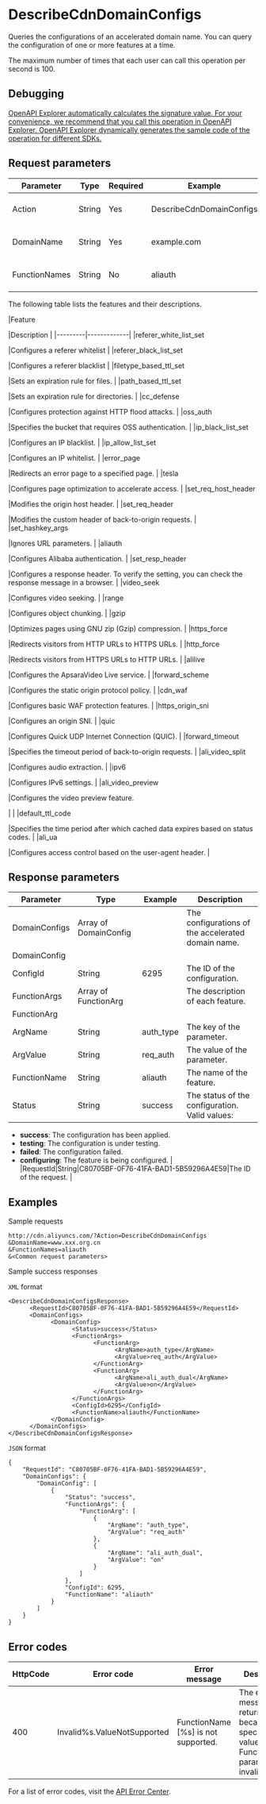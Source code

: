# DescribeCdnDomainConfigs

Queries the configurations of an accelerated domain name. You can query the configuration of one or more features at a time.

The maximum number of times that each user can call this operation per second is 100.

## Debugging

[OpenAPI Explorer automatically calculates the signature value. For your convenience, we recommend that you call this operation in OpenAPI Explorer. OpenAPI Explorer dynamically generates the sample code of the operation for different SDKs.](https://api.aliyun.com/#product=Cdn&api=DescribeCdnDomainConfigs&type=RPC&version=2018-05-10)

## Request parameters

|Parameter|Type|Required|Example|Description|
|---------|----|--------|-------|-----------|
|Action|String|Yes|DescribeCdnDomainConfigs|The operation that you want to perform. Set the value to **DescribeCdnDomainConfigs**. |
|DomainName|String|Yes|example.com|The accelerated domain name. You can specify only one domain name. |
|FunctionNames|String|No|aliauth|The names of the features to query. Separate multiple features with commas \(,\). |

The following table lists the features and their descriptions.

|Feature

|Description |
|---------|-------------|
|referer\_white\_list\_set

|Configures a referer whitelist |
|referer\_black\_list\_set

|Configures a referer blacklist |
|filetype\_based\_ttl\_set

|Sets an expiration rule for files. |
|path\_based\_ttl\_set

|Sets an expiration rule for directories. |
|cc\_defense

|Configures protection against HTTP flood attacks. |
|oss\_auth

|Specifies the bucket that requires OSS authentication. |
|ip\_black\_list\_set

|Configures an IP blacklist. |
|ip\_allow\_list\_set

|Configures an IP whitelist. |
|error\_page

|Redirects an error page to a specified page. |
|tesla

|Configures page optimization to accelerate access. |
|set\_req\_host\_header

|Modifies the origin host header. |
|set\_req\_header

|Modifies the custom header of back-to-origin requests. |
|set\_hashkey\_args

|Ignores URL parameters. |
|aliauth

|Configures Alibaba authentication. |
|set\_resp\_header

|Configures a response header. To verify the setting, you can check the response message in a browser. |
|video\_seek

|Configures video seeking. |
|range

|Configures object chunking. |
|gzip

|Optimizes pages using GNU zip \(Gzip\) compression. |
|https\_force

|Redirects visitors from HTTP URLs to HTTPS URLs. |
|http\_force

|Redirects visitors from HTTPS URLs to HTTP URLs. |
|alilive

|Configures the ApsaraVideo Live service. |
|forward\_scheme

|Configures the static origin protocol policy. |
|cdn\_waf

|Configures basic WAF protection features. |
|https\_origin\_sni

|Configures an origin SNI. |
|quic

|Configures Quick UDP Internet Connection \(QUIC\). |
|forward\_timeout

|Specifies the timeout period of back-to-origin requests. |
|ali\_video\_split

|Configures audio extraction. |
|ipv6

|Configures IPv6 settings. |
|ali\_video\_preview

|Configures the video preview feature.

| |
|default\_ttl\_code

|Specifies the time period after which cached data expires based on status codes. |
|ali\_ua

|Configures access control based on the user-agent header. |

## Response parameters

|Parameter|Type|Example|Description|
|---------|----|-------|-----------|
|DomainConfigs|Array of DomainConfig| |The configurations of the accelerated domain name. |
|DomainConfig| | | |
|ConfigId|String|6295|The ID of the configuration. |
|FunctionArgs|Array of FunctionArg| |The description of each feature. |
|FunctionArg| | | |
|ArgName|String|auth\_type|The key of the parameter. |
|ArgValue|String|req\_auth|The value of the parameter. |
|FunctionName|String|aliauth|The name of the feature. |
|Status|String|success|The status of the configuration. Valid values:

 -   **success**: The configuration has been applied.
-   **testing**: The configuration is under testing.
-   **failed**: The configuration failed.
-   **configuring**: The feature is being configured. |
|RequestId|String|C80705BF-0F76-41FA-BAD1-5B59296A4E59|The ID of the request. |

## Examples

Sample requests

```
http://cdn.aliyuncs.com/?Action=DescribeCdnDomainConfigs
&DomainName=www.xxx.org.cn
&FunctionNames=aliauth
&<Common request parameters>
```

Sample success responses

`XML` format

```
<DescribeCdnDomainConfigsResponse>
	  <RequestId>C80705BF-0F76-41FA-BAD1-5B59296A4E59</RequestId>
	  <DomainConfigs>
		    <DomainConfig>
			      <Status>success</Status>
			      <FunctionArgs>
				        <FunctionArg>
					          <ArgName>auth_type</ArgName>
					          <ArgValue>req_auth</ArgValue>
				        </FunctionArg>
				        <FunctionArg>
					          <ArgName>ali_auth_dual</ArgName>
					          <ArgValue>on</ArgValue>
				        </FunctionArg>
			      </FunctionArgs>
			      <ConfigId>6295</ConfigId>
			      <FunctionName>aliauth</FunctionName>
		    </DomainConfig>
	  </DomainConfigs>
</DescribeCdnDomainConfigsResponse>
```

`JSON` format

```
{
    "RequestId": "C80705BF-0F76-41FA-BAD1-5B59296A4E59",
    "DomainConfigs": {
        "DomainConfig": [
            {
                "Status": "success",
                "FunctionArgs": {
                    "FunctionArg": [
                        {
                            "ArgName": "auth_type",
                            "ArgValue": "req_auth"
                        },
                        {
                            "ArgName": "ali_auth_dual",
                            "ArgValue": "on"
                        }
                    ]
                },
                "ConfigId": 6295,
                "FunctionName": "aliauth"
            }
        ]
    }
}
```

## Error codes

|HttpCode|Error code|Error message|Description|
|--------|----------|-------------|-----------|
|400|Invalid%s.ValueNotSupported|FunctionName \[%s\] is not supported.|The error message returned because the specified value of the FunctionName parameter is invalid.|

For a list of error codes, visit the [API Error Center](https://error-center.alibabacloud.com/status/product/Cdn).

